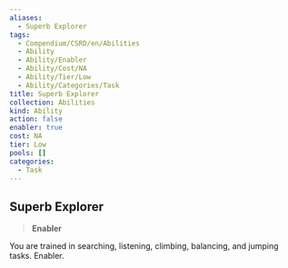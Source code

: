 ```yaml
---
aliases:
  - Superb Explorer
tags:
  - Compendium/CSRD/en/Abilities
  - Ability
  - Ability/Enabler
  - Ability/Cost/NA
  - Ability/Tier/Low
  - Ability/Categories/Task
title: Superb Explorer
collection: Abilities
kind: Ability
action: false
enabler: true
cost: NA
tier: Low
pools: []
categories:
  - Task
---
```

## Superb Explorer  
>**Enabler**
  
You are trained in searching, listening, climbing, balancing, and jumping tasks. Enabler.